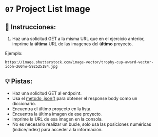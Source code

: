 # `07` Project List Image

## 📝 Instrucciones:

1. Haz una solicitud GET a la misma URL que en el ejercicio anterior, imprime la **última** URL de las imagenes del **último** proyecto.

Ejemplo:

```text
https://image.shutterstock.com/image-vector/trophy-cup-award-vector-icon-260nw-592525184.jpg
```

## 💡 Pistas:

+ Haz una solicitud GET al endpoint.
+ Usa el [metodo .json()](https://www.w3schools.com/python/ref_requests_response.asp) para obtener el response body como un diccionario.
+ Encuentra el último proyecto en la lista.
+ Encuentra la última imagen de ese proyecto.
+ Imprime la URL de esa imagen en la consola.
+ No es necesario realizar un bucle, solo usa las posiciones numéricas (índice/index) para acceder a la información.

